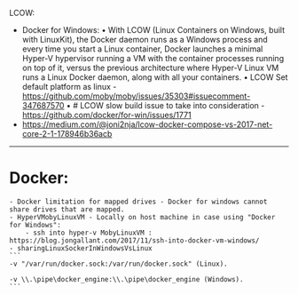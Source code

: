 LCOW: 
- Docker for Windows: 
    • With LCOW (Linux Containers on Windows, built with LinuxKit), the Docker daemon runs as a Windows process and every time you start a Linux container, Docker launches a minimal Hyper-V hypervisor running a VM with the container processes running on top of it, versus the previous architecture where Hyper-V Linux VM runs a Linux Docker daemon, along with all your containers.
    • LCOW Set default platform as linux - https://github.com/moby/moby/issues/35303#issuecomment-347687570
    • # LCOW slow build issue to take into consideration - https://github.com/docker/for-win/issues/1771
- https://medium.com/@joni2nja/lcow-docker-compose-vs-2017-net-core-2-1-178946b36acb

____

# Docker: 
    - Docker limitation for mapped drives - Docker for windows cannot share drives that are mapped.
    - HyperVMobyLinuxVM - Locally on host machine in case using "Docker for Windows":
        - ssh into hyper-v MobyLinuxVM : https://blog.jongallant.com/2017/11/ssh-into-docker-vm-windows/
    - sharingLinuxSockerInWindowsVsLinux
    ```
    -v "/var/run/docker.sock:/var/run/docker.sock" (Linux).

    -v \\.\pipe\docker_engine:\\.\pipe\docker_engine (Windows).
    ```
